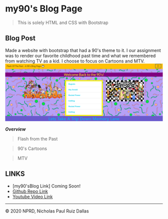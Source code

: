 # my90's Blog Page

> This is solely HTML and CSS with Bootstrap

## Blog Post

Made a website with bootstrap that had a 90's theme to it. I our assignment was to render our favorite childhood past time and what we remembered from watching TV as a kid. I choose to focus on Cartoons and MTV. 
![top logo](./photos/top.png)

***Overview***

> Flash from the Past

> 90's Cartoons

> MTV

## LINKS

- [my90'sBlog Link] Coming Soon!
- [Github Repo Link](https://github.com/nicholasd-uci/my90page)
- [Youtube Video Link](https://youtu.be/b8hc3MuRbb4)

- - -
© 2020 NPRD, Nicholas Paul Ruiz Dallas